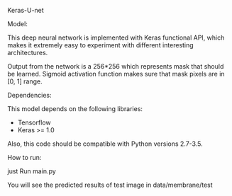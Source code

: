 Keras-U-net

Model:

This deep neural network is implemented with Keras functional API, which makes it extremely easy to experiment with different interesting architectures.

Output from the network is a 256*256 which represents mask that should be learned. Sigmoid activation function makes sure that mask pixels are in [0, 1] range.


Dependencies:

This model depends on the following libraries:

* Tensorflow
* Keras >= 1.0

Also, this code should be compatible with Python versions 2.7-3.5.

How to run:

just Run main.py

You will see the predicted results of test image in data/membrane/test



